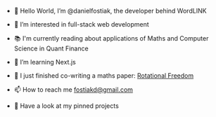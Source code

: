 - 👋 Hello World, I’m @danielfostiak, the developer behind WordLINK
- 👀 I’m interested in full-stack web development
- 📚 I'm currently reading about applications of Maths and Computer Science in Quant Finance
- 🌱 I’m learning Next.js
- 📐 I just finished co-writing a maths paper: [Rotational Freedom](https://danielfostiak.github.io/Rotational-Freedom-Paper/paper.pdf)
- 📫 How to reach me fostiakd@gmail.com

- 📌 Have a look at my pinned projects
  

<!---
danielfostiak/danielfostiak is a ✨ special ✨ repository because its `README.md` (this file) appears on your GitHub profile.
You can click the Preview link to take a look at your changes.
--->
